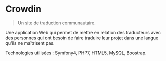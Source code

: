 # Crowdin

> Un site de traduction communautaire.

Une application Web qui permet de mettre en relation des traducteurs avec des personnes qui ont besoin de faire traduire leur projet dans une langue qu'ils ne maîtrisent pas.

Technologies utilisées : Symfony4, PHP7, HTML5, MySQL, Boostrap.

